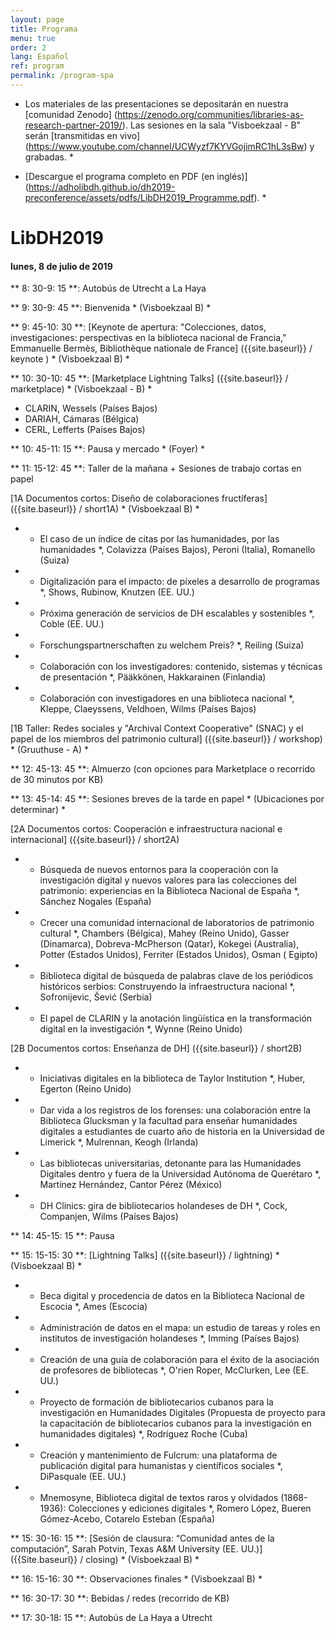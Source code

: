 ```yaml
---
layout: page
title: Programa
menu: true
order: 2
lang: Español
ref: program
permalink: /program-spa
---
```


* Los materiales de las presentaciones se depositarán en nuestra [comunidad Zenodo] (https://zenodo.org/communities/libraries-as-research-partner-2019/). Las sesiones en la sala "Visboekzaal - B" serán [transmitidas en vivo] (https://www.youtube.com/channel/UCWyzf7KYVGojimRC1hL3sBw) y grabadas. *

* [Descargue el programa completo en PDF (en inglés)] (https://adholibdh.github.io/dh2019-preconference/assets/pdfs/LibDH2019_Programme.pdf). *

# LibDH2019

#### lunes, 8 de julio de 2019

** 8: 30-9: 15 **: Autobús de Utrecht a La Haya

** 9: 30-9: 45 **: Bienvenida * (Visboekzaal B) *

** 9: 45-10: 30 **: [Keynote de apertura: "Colecciones, datos, investigaciones: perspectivas en la biblioteca nacional de Francia," Emmanuelle Bermès, Bibliothèque nationale de France] ({{site.baseurl}} / keynote ) * (Visboekzaal B) *

** 10: 30-10: 45 **: [Marketplace Lightning Talks] ({{site.baseurl}} / marketplace) * (Visboekzaal - B) *
* CLARIN, Wessels (Países Bajos)
* DARIAH, Cámaras (Bélgica)
* CERL, Lefferts (Países Bajos)

** 10: 45-11: 15 **: Pausa y mercado * (Foyer) *

** 11: 15-12: 45 **: Taller de la mañana + Sesiones de trabajo cortas en papel

[1A Documentos cortos: Diseño de colaboraciones fructíferas] ({{site.baseurl}} / short1A) * (Visboekzaal B) *
* * El caso de un índice de citas por las humanidades, por las humanidades *, Colavizza (Países Bajos), Peroni (Italia), Romanello (Suiza)
* * Digitalización para el impacto: de píxeles a desarrollo de programas *, Shows, Rubinow, Knutzen (EE. UU.)
* * Próxima generación de servicios de DH escalables y sostenibles *, Coble (EE. UU.)
* * Forschungspartnerschaften zu welchem Preis? *, Reiling (Suiza)
* * Colaboración con los investigadores: contenido, sistemas y técnicas de presentación *, Pääkkönen, Hakkarainen (Finlandia)
* * Colaboración con investigadores en una biblioteca nacional *, Kleppe, Claeyssens, Veldhoen, Wilms (Países Bajos)

[1B Taller: Redes sociales y "Archival Context Cooperative" (SNAC) y el papel de los miembros del patrimonio cultural] ({{site.baseurl}} / workshop) * (Gruuthuse - A) *

** 12: 45-13: 45 **: Almuerzo (con opciones para Marketplace o recorrido de 30 minutos por KB)

** 13: 45-14: 45 **: Sesiones breves de la tarde en papel * (Ubicaciones por determinar) *

[2A Documentos cortos: Cooperación e infraestructura nacional e internacional] ({{site.baseurl}} / short2A)
* * Búsqueda de nuevos entornos para la cooperación con la investigación digital y nuevos valores para las colecciones del patrimonio: experiencias en la Biblioteca Nacional de España *, Sánchez Nogales (España)
* * Crecer una comunidad internacional de laboratorios de patrimonio cultural *, Chambers (Bélgica), Mahey (Reino Unido), Gasser (Dinamarca), Dobreva-McPherson (Qatar), Kokegei (Australia), Potter (Estados Unidos), Ferriter (Estados Unidos), Osman ( Egipto)
* * Biblioteca digital de búsqueda de palabras clave de los periódicos históricos serbios: Construyendo la infraestructura nacional *, Sofronijevic, Šević (Serbia)
* * El papel de CLARIN y la anotación lingüística en la transformación digital en la investigación *, Wynne (Reino Unido)

[2B Documentos cortos: Enseñanza de DH] ({{site.baseurl}} / short2B)
* * Iniciativas digitales en la biblioteca de Taylor Institution *, Huber, Egerton (Reino Unido)
* * Dar vida a los registros de los forenses: una colaboración entre la Biblioteca Glucksman y la facultad para enseñar humanidades digitales a estudiantes de cuarto año de historia en la Universidad de Limerick *, Mulrennan, Keogh (Irlanda)
* * Las bibliotecas universitarias, detonante para las Humanidades Digitales dentro y fuera de la Universidad Autónoma de Querétaro *, Martínez Hernández, Cantor Pérez (México)
* * DH Clinics: gira de bibliotecarios holandeses de DH *, Cock, Companjen, Wilms (Países Bajos)

** 14: 45-15: 15 **: Pausa

** 15: 15-15: 30 **: [Lightning Talks] ({{site.baseurl}} / lightning) * (Visboekzaal B) *
* * Beca digital y procedencia de datos en la Biblioteca Nacional de Escocia *, Ames (Escocia)
* * Administración de datos en el mapa: un estudio de tareas y roles en institutos de investigación holandeses *, Imming (Países Bajos)
* * Creación de una guía de colaboración para el éxito de la asociación de profesores de bibliotecas *, O'rien Roper, McClurken, Lee (EE. UU.)
* * Proyecto de formación de bibliotecarios cubanos para la investigación en Humanidades Digitales (Propuesta de proyecto para la capacitación de bibliotecarios cubanos para la investigación en humanidades digitales) *, Rodríguez Roche (Cuba)
* * Creación y mantenimiento de Fulcrum: una plataforma de publicación digital para humanistas y científicos sociales *, DiPasquale (EE. UU.)
* * Mnemosyne, Biblioteca digital de textos raros y olvidados (1868-1936): Colecciones y ediciones digitales *, Romero López, Bueren Gómez-Acebo, Cotarelo Esteban (España)

** 15: 30-16: 15 **: [Sesión de clausura: “Comunidad antes de la computación”, Sarah Potvin, Texas A&M University (EE. UU.)] ({{Site.baseurl}} / closing) * (Visboekzaal B) *

** 16: 15-16: 30 **: Observaciones finales * (Visboekzaal B) *

** 16: 30-17: 30 **: Bebidas / redes (recorrido de KB)

** 17: 30-18: 15 **: Autobús de La Haya a Utrecht
